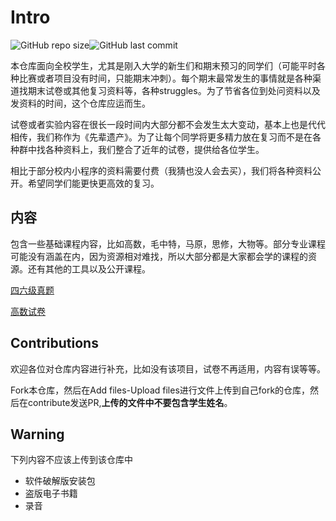 # Intro

![GitHub repo size](https://img.shields.io/github/repo-size/Rayciu/GDOUResources)![GitHub last commit](https://img.shields.io/github/last-commit/Rayciu/GDOUResources)

本仓库面向全校学生，尤其是刚入大学的新生们和期末预习的同学们（可能平时各种比赛或者项目没有时间，只能期末冲刺）。每个期末最常发生的事情就是各种渠道找期末试卷或其他复习资料等，各种struggles。为了节省各位到处问资料以及发资料的时间，这个仓库应运而生。

试卷或者实验内容在很长一段时间内大部分都不会发生太大变动，基本上也是代代相传，我们称作为《先辈遗产》。为了让每个同学将更多精力放在复习而不是在各种群中找各种资料上，我们整合了近年的试卷，提供给各位学生。

相比于部分校内小程序的资料需要付费（我猜也没人会去买），我们将各种资料公开。希望同学们能更快更高效的复习。

## 内容

包含一些基础课程内容，比如高数，毛中特，马原，思修，大物等。部分专业课程可能没有涵盖在内，因为资源相对难找，所以大部分都是大家都会学的课程的资源。还有其他的工具以及公开课程。

[四六级真题](CET4-6/CET.md)

[高数试卷](高数/试卷)

## Contributions

欢迎各位对仓库内容进行补充，比如没有该项目，试卷不再适用，内容有误等等。

Fork本仓库，然后在Add files-Upload files进行文件上传到自己fork的仓库，然后在contribute发送PR,**上传的文件中不要包含学生姓名**。

## Warning

下列内容不应该上传到该仓库中

- 软件破解版安装包
- 盗版电子书籍
- 录音






